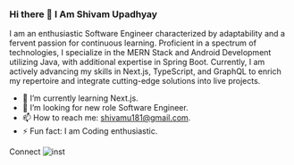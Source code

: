 ### Hi there 👋 I Am Shivam Upadhyay
 I am an enthusiastic Software Engineer characterized by adaptability and a fervent passion for continuous learning. Proficient in a spectrum of technologies, I specialize in the MERN Stack and Android Development utilizing Java, with additional expertise in Spring Boot. Currently, I am actively advancing my skills in Next.js, TypeScript, and GraphQL to enrich my repertoire and integrate cutting-edge solutions into live projects.
 
- 🌱 I’m currently learning Next.js.
- 👯 I’m looking for new role Software Engineer.
- 📫 How to reach me: shivamu181@gmail.com.
- ⚡ Fun fact: I am Coding enthusiastic.

Connect
![inst](https://github.com/shivamupadhyay403/shivamupadhyay403/assets/88397287/5a03ef75-be7b-454f-bcc6-754bd4420cca)



<!--
**shivamupadhyay403/shivamupadhyay403** is a ✨ _special_ ✨ repository because its `README.md` (this file) appears on your GitHub profile.

Here are some ideas to get you started:

- 🔭 I’m currently working on ...
- 🌱 I’m currently learning React ...
- 👯 I’m looking for new role Software Engineer ...
- 📫 How to reach me: shivamu181@gmail.com
- ⚡ Fun fact: I am Coding enthusiastic...
-->
